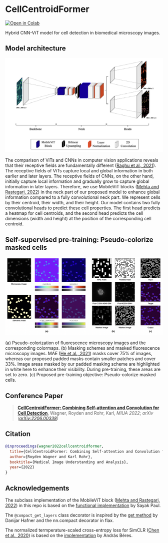 # CellCentroidFormer
[![Open in Colab](https://colab.research.google.com/assets/colab-badge.svg)](https://colab.research.google.com/drive/1GHqK61yOdhAele41pHf_ueklgCNqRcNf?usp=sharing)

Hybrid CNN-ViT model for cell detection in biomedical microscopy images.

## Model architecture
![Model architecture](assets/cell-centroid-former.png?raw=true "Model architecture")

The comparison of ViTs and CNNs in computer vision applications reveals that their receptive fields are fundamentally different ([Raghu et al., 2021](https://arxiv.org/abs/2108.08810)).
The receptive fields of ViTs capture local and global information in both earlier and later layers.
The receptive fields of CNNs, on the other hand, initially capture local information and gradually grow to capture global information in later layers.
Therefore, we use MobileViT blocks ([Mehta and Rastegari, 2022](https://arxiv.org/abs/2110.02178)) in the neck part of our proposed model to enhance global information compared to a fully convolutional neck part.
We represent cells by their centroid, their width, and their height.
Our model contains two fully convolutional heads to predict these cell properties.
The first head predicts a heatmap for cell centroids, and the second head predicts the cell dimensions (width and height) at the position of the corresponding cell centroid.

## Self-supervised pre-training: Pseudo-colorize masked cells
![Pre-training](assets/pseudo-colorize-masked-cells.png?raw=true "Pre-training")

(a) Pseudo-colorization of fluorescence microscopy images and the corresponding colormaps. (b) Masking schemes and masked fluorescence microscopy images. MAE ([He et al., 2021](https://arxiv.org/abs/2111.06377)) masks cover 75% of images, whereas our proposed padded masks contain smaller patches and cover 33%. Image areas masked by our padded masking scheme are highlighted in white here to enhance their visibility. During pre-training, these areas are set to zero. (c) Proposed pre-training objective: Pseudo-colorize masked cells.

## Conference Paper
> [**CellCentroidFormer: Combining Self-attention and Convolution for Cell Detection**](https://arxiv.org/abs/2206.00338),
> Wagner, Royden and Rohr, Karl,
> *MIUA 2022*; *arXiv ([arXiv:2206.00338](https://arxiv.org/abs/2206.00338))*

## Citation
```bibtex
@inproceedings{wagner2022cellcentroidformer,
  title={CellCentroidFormer: Combining Self-attention and Convolution for Cell Detection},
  author={Royden Wagner and Karl Rohr},
  booktitle={Medical Image Understanding and Analysis},
  year={2022}
}
```

## Acknowledgements
The subclass implementation of the MobileViT block ([Mehta and Rastegari, 2022](https://arxiv.org/abs/2110.02178)) in this repo is based on the [functional implementation](https://keras.io/examples/vision/mobilevit) by Sayak Paul.

The `@compact_get_layers` class decorator is inspired by the [get method](https://danijar.com/structuring-models) by Danijar Hafner and the nn.compact decorator in flax.

The normalized termperature-scaled cross-entropy loss for SimCLR ([Chen et al., 2020](https://arxiv.org/abs/2002.05709)) is based on the [implementation](https://keras.io/examples/vision/semisupervised_simclr) by András Béres.
